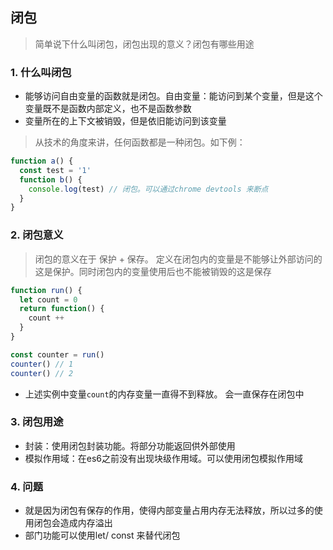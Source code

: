 ## 闭包
> 简单说下什么叫闭包，闭包出现的意义？闭包有哪些用途

### 1. 什么叫闭包
- 能够访问自由变量的函数就是闭包。自由变量：能访问到某个变量，但是这个变量既不是函数内部定义，也不是函数参数
- 变量所在的上下文被销毁，但是依旧能访问到该变量

> 从技术的角度来讲，任何函数都是一种闭包。如下例：
```js
function a() {
  const test = '1'
  function b() {
    console.log(test) // 闭包。可以通过chrome devtools 来断点
  }
}
```

### 2. 闭包意义
> 闭包的意义在于 保护 + 保存。 定义在闭包内的变量是不能够让外部访问的这是保护。同时闭包内的变量使用后也不能被销毁的这是保存

```js
function run() {
  let count = 0
  return function() {
    count ++
  }
}

const counter = run()
counter() // 1
counter() // 2
```
- 上述实例中变量`count`的内存变量一直得不到释放。 会一直保存在闭包中

### 3. 闭包用途
- 封装：使用闭包封装功能。将部分功能返回供外部使用
- 模拟作用域：在es6之前没有出现块级作用域。可以使用闭包模拟作用域

### 4. 问题
- 就是因为闭包有保存的作用，使得内部变量占用内存无法释放，所以过多的使用闭包会造成内存溢出
- 部门功能可以使用let/ const 来替代闭包